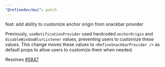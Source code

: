 ```yaml
---
"@refinedev/mui": patch
---
```


feat: add ability to customize anchor origin from snackbar provider

Previously, `useNotificationProvider` used hardcoded `anchorOrigin` and `disableWindowBlurListener` values, preventing users to customize these values. This change moves these values to `<RefineSnackbarProvider />` as default props to allow users to customize them when needed.

Resolves [#5847](https://github.com/refinedev/refine/issues/5847)
